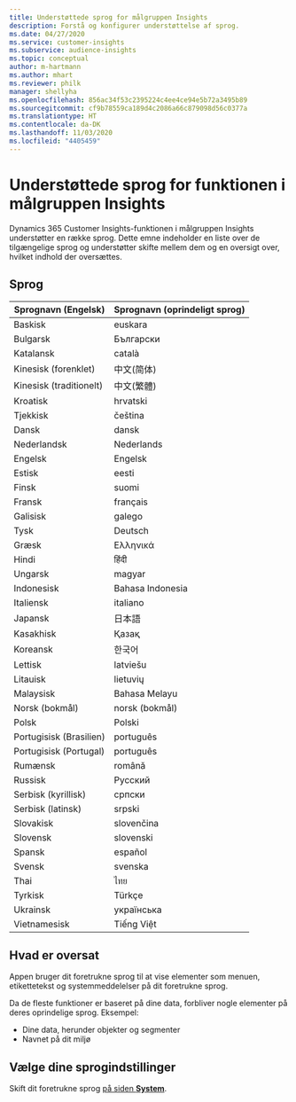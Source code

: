 ```yaml
---
title: Understøttede sprog for målgruppen Insights
description: Forstå og konfigurer understøttelse af sprog.
ms.date: 04/27/2020
ms.service: customer-insights
ms.subservice: audience-insights
ms.topic: conceptual
author: m-hartmann
ms.author: mhart
ms.reviewer: philk
manager: shellyha
ms.openlocfilehash: 856ac34f53c2395224c4ee4ce94e5b72a3495b89
ms.sourcegitcommit: cf9b78559ca189d4c2086a66c879098d56c0377a
ms.translationtype: HT
ms.contentlocale: da-DK
ms.lasthandoff: 11/03/2020
ms.locfileid: "4405459"
---
```

# <a name="supported-languages-for-audience-insights-capability"></a>Understøttede sprog for funktionen i målgruppen Insights

Dynamics 365 Customer Insights-funktionen i målgruppen Insights understøtter en række sprog. Dette emne indeholder en liste over de tilgængelige sprog og understøtter skifte mellem dem og en oversigt over, hvilket indhold der oversættes.

## <a name="languages"></a>Sprog

| Sprognavn (Engelsk)|  Sprognavn (oprindeligt sprog) |
| ------------- | ------------- |
| Baskisk | euskara |
| Bulgarsk | Български |
| Katalansk | català |
| Kinesisk (forenklet) | 中文(简体) |
| Kinesisk (traditionelt) | 中文(繁體) |
| Kroatisk | hrvatski |
| Tjekkisk | čeština |
| Dansk | dansk |
| Nederlandsk | Nederlands |
| Engelsk | Engelsk |
| Estisk | eesti |
| Finsk | suomi |
| Fransk | français |
| Galisisk | galego |
| Tysk | Deutsch |
| Græsk | Ελληνικά |
| Hindi | हिंदी |
| Ungarsk | magyar |
| Indonesisk | Bahasa Indonesia |
| Italiensk | italiano |
| Japansk | 日本語 |
| Kasakhisk | Қазақ |
| Koreansk | 한국어 |
| Lettisk | latviešu |
| Litauisk | lietuvių |
| Malaysisk | Bahasa Melayu |
| Norsk (bokmål) | norsk (bokmål) |
| Polsk | Polski |
| Portugisisk (Brasilien) | português |
| Portugisisk (Portugal) | português |
| Rumænsk | română |
| Russisk | Русский |
| Serbisk (kyrillisk) | српски |
| Serbisk (latinsk) | srpski |
| Slovakisk | slovenčina |
| Slovensk | slovenski |
| Spansk | español |
| Svensk | svenska |
| Thai | ไทย |
| Tyrkisk | Türkçe |
| Ukrainsk | українська |
| Vietnamesisk | Tiếng Việt |

## <a name="whats-translated"></a>Hvad er oversat

Appen bruger dit foretrukne sprog til at vise elementer som menuen, etikettetekst og systemmeddelelser på dit foretrukne sprog.

Da de fleste funktioner er baseret på dine data, forbliver nogle elementer på deres oprindelige sprog. Eksempel:

- Dine data, herunder objekter og segmenter
- Navnet på dit miljø

## <a name="choose-your-language-settings"></a>Vælge dine sprogindstillinger  

Skift dit foretrukne sprog [på siden **System**](system.md).
